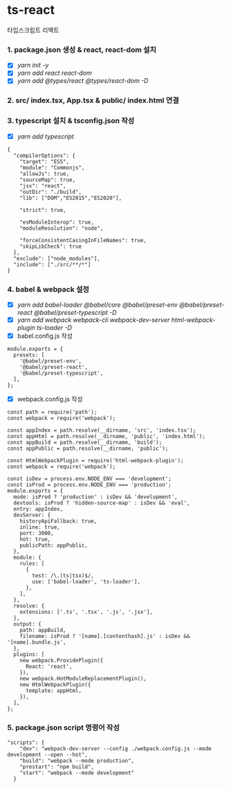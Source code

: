 # ts-react

타입스크립트 리액트

### 1. package.json 생성 & react, react-dom 설치

- [x] _yarn init -y_
- [x] _yarn add react react-dom_
- [x] _yarn add @types/react @types/react-dom -D_

### 2. src/ index.tsx, App.tsx & public/ index.html 연결

### 3. typescript 설치 & tsconfig.json 작성

- [x] _yarn add typescript_

```
{
  "compilerOptions": {
    "target": "ES5",
    "module": "Commonjs",
    "allowJs": true,
    "sourceMap": true,
    "jsx": "react",
    "outDir": "./build",
    "lib": ["DOM","ES2015","ES2020"],

    "strict": true,

    "esModuleInterop": true,
    "moduleResolution": "node",

    "forceConsistentCasingInFileNames": true,
    "skipLibCheck": true
  },
  "exclude": ["node_modules"],
  "include": ["./src/**/*"]
}
```

### 4. babel & webpack 설정

- [x] _yarn add babel-loader @babel/core @babel/preset-env @babel/preset-react @babel/preset-typescript -D_
- [x] _yarn add webpack webpack-cli webpack-dev-server html-webpack-plugin ts-loader -D_
- [x] babel.config.js 작성

```
module.exports = {
  presets: [
    '@babel/preset-env',
    '@babel/preset-react',
    '@babel/preset-typescript',
  ],
};
```

- [x] webpack.config.js 작성

```
const path = require('path');
const webpack = require('webpack');

const appIndex = path.resolve(__dirname, 'src', 'index.tsx');
const appHtml = path.resolve(__dirname, 'public', 'index.html');
const appBuild = path.resolve(__dirname, 'build');
const appPublic = path.resolve(__dirname, 'public');

const HtmlWebpackPlugin = require('html-webpack-plugin');
const webpack = require('webpack');

const isDev = process.env.NODE_ENV === 'development';
const isProd = process.env.NODE_ENV === 'production';
module.exports = {
  mode: isProd ? 'production' : isDev && 'development',
  devtools: isProd ? 'hidden-source-map' : isDev && 'eval',
  entry: appIndex,
  devServer: {
    historyApiFallback: true,
    inline: true,
    port: 3000,
    hot: true,
    publicPath: appPublic,
  },
  module: {
    rules: [
      {
        test: /\.(ts|tsx)$/,
        use: ['babel-loader', 'ts-loader'],
      },
    ],
  },
  resolve: {
    extensions: ['.ts', '.tsx', '.js', '.jsx'],
  },
  output: {
    path: appBuild,
    filename: isProd ? '[name].[contenthash].js' : isDev && '[name].bundle.js',
  },
  plugins: [
    new webpack.ProvidePlugin({
      React: 'react',
    }),
    new webpack.HotModuleReplacementPlugin(),
    new HtmlWebpackPlugin({
      template: appHtml,
    }),
  ],
};
```

### 5. package.json script 명령어 작성

```
"scripts": {
    "dev": "webpack-dev-server --config ./webpack.config.js --mode development --open --hot",
    "build": "webpack --mode production",
    "prestart": "npm build",
    "start": "webpack --mode development"
  }
```
